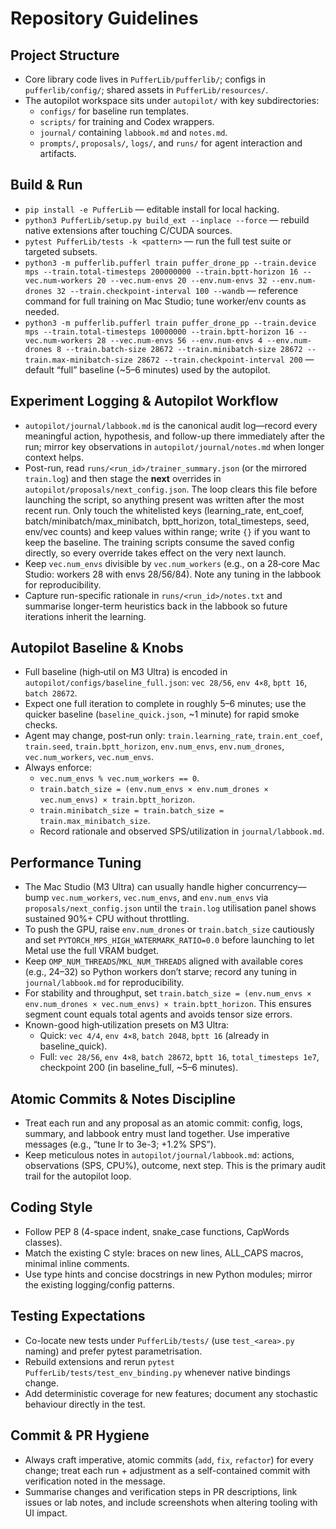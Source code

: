 # Repository Guidelines

## Project Structure
- Core library code lives in `PufferLib/pufferlib/`; configs in `pufferlib/config/`; shared assets in `PufferLib/resources/`.
- The autopilot workspace sits under `autopilot/` with key subdirectories:
  - `configs/` for baseline run templates.
  - `scripts/` for training and Codex wrappers.
  - `journal/` containing `labbook.md` and `notes.md`.
  - `prompts/`, `proposals/`, `logs/`, and `runs/` for agent interaction and artifacts.

## Build & Run
- `pip install -e PufferLib` — editable install for local hacking.
- `python3 PufferLib/setup.py build_ext --inplace --force` — rebuild native extensions after touching C/CUDA sources.
- `pytest PufferLib/tests -k <pattern>` — run the full test suite or targeted subsets.
- `python3 -m pufferlib.pufferl train puffer_drone_pp --train.device mps --train.total-timesteps 200000000 --train.bptt-horizon 16 --vec.num-workers 20 --vec.num-envs 20 --env.num-envs 32 --env.num-drones 32 --train.checkpoint-interval 100 --wandb` — reference command for full training on Mac Studio; tune worker/env counts as needed.
- `python3 -m pufferlib.pufferl train puffer_drone_pp --train.device mps --train.total-timesteps 10000000 --train.bptt-horizon 16 --vec.num-workers 28 --vec.num-envs 56 --env.num-envs 4 --env.num-drones 8 --train.batch-size 28672 --train.minibatch-size 28672 --train.max-minibatch-size 28672 --train.checkpoint-interval 200` — default “full” baseline (~5–6 minutes) used by the autopilot.

## Experiment Logging & Autopilot Workflow
- `autopilot/journal/labbook.md` is the canonical audit log—record every meaningful action, hypothesis, and follow-up there immediately after the run; mirror key observations in `autopilot/journal/notes.md` when longer context helps.
- Post-run, read `runs/<run_id>/trainer_summary.json` (or the mirrored `train.log`) and then stage the **next** overrides in `autopilot/proposals/next_config.json`. The loop clears this file before launching the script, so anything present was written after the most recent run. Only touch the whitelisted keys (learning_rate, ent_coef, batch/minibatch/max_minibatch, bptt_horizon, total_timesteps, seed, env/vec counts) and keep values within range; write `{}` if you want to keep the baseline. The training scripts consume the saved config directly, so every override takes effect on the very next launch.
- Keep `vec.num_envs` divisible by `vec.num_workers` (e.g., on a 28‑core Mac Studio: workers 28 with envs 28/56/84). Note any tuning in the labbook for reproducibility.
- Capture run-specific rationale in `runs/<run_id>/notes.txt` and summarise longer-term heuristics back in the labbook so future iterations inherit the learning.

## Autopilot Baseline & Knobs
- Full baseline (high‑util on M3 Ultra) is encoded in `autopilot/configs/baseline_full.json`: `vec 28/56`, `env 4×8`, `bptt 16`, `batch 28672`.
- Expect one full iteration to complete in roughly 5–6 minutes; use the quicker baseline (`baseline_quick.json`, ~1 minute) for rapid smoke checks.
- Agent may change, post‑run only: `train.learning_rate`, `train.ent_coef`, `train.seed`, `train.bptt_horizon`, `env.num_envs`, `env.num_drones`, `vec.num_workers`, `vec.num_envs`.
- Always enforce:
  - `vec.num_envs % vec.num_workers == 0`.
  - `train.batch_size = (env.num_envs × env.num_drones × vec.num_envs) × train.bptt_horizon`.
  - `train.minibatch_size = train.batch_size = train.max_minibatch_size`.
  - Record rationale and observed SPS/utilization in `journal/labbook.md`.

## Performance Tuning
- The Mac Studio (M3 Ultra) can usually handle higher concurrency—bump `vec.num_workers`, `vec.num_envs`, and `env.num_envs` via `proposals/next_config.json` until the `train.log` utilisation panel shows sustained 90%+ CPU without throttling.
- To push the GPU, raise `env.num_drones` or `train.batch_size` cautiously and set `PYTORCH_MPS_HIGH_WATERMARK_RATIO=0.0` before launching to let Metal use the full VRAM budget.
- Keep `OMP_NUM_THREADS`/`MKL_NUM_THREADS` aligned with available cores (e.g., 24–32) so Python workers don’t starve; record any tuning in `journal/labbook.md` for reproducibility.
- For stability and throughput, set `train.batch_size = (env.num_envs × env.num_drones × vec.num_envs) × train.bptt_horizon`. This ensures segment count equals total agents and avoids tensor size errors.
- Known-good high‑utilization presets on M3 Ultra:
  - Quick: `vec 4/4`, `env 4×8`, `batch 2048`, `bptt 16` (already in baseline_quick).
  - Full: `vec 28/56`, `env 4×8`, `batch 28672`, `bptt 16`, `total_timesteps 1e7`, checkpoint 200 (in baseline_full, ~5–6 minutes).

## Atomic Commits & Notes Discipline
- Treat each run and any proposal as an atomic commit: config, logs, summary, and labbook entry must land together. Use imperative messages (e.g., “tune lr to 3e-3; +1.2% SPS”).
- Keep meticulous notes in `autopilot/journal/labbook.md`: actions, observations (SPS, CPU%), outcome, next step. This is the primary audit trail for the autopilot loop.

## Coding Style
- Follow PEP 8 (4-space indent, snake_case functions, CapWords classes).
- Match the existing C style: braces on new lines, ALL_CAPS macros, minimal inline comments.
- Use type hints and concise docstrings in new Python modules; mirror the existing logging/config patterns.

## Testing Expectations
- Co-locate new tests under `PufferLib/tests/` (use `test_<area>.py` naming) and prefer pytest parametrisation.
- Rebuild extensions and rerun `pytest PufferLib/tests/test_env_binding.py` whenever native bindings change.
- Add deterministic coverage for new features; document any stochastic behaviour directly in the test.

## Commit & PR Hygiene
- Always craft imperative, atomic commits (`add`, `fix`, `refactor`) for every change; treat each run + adjustment as a self-contained commit with verification noted in the message.
- Summarise changes and verification steps in PR descriptions, link issues or lab notes, and include screenshots when altering tooling with UI impact.
